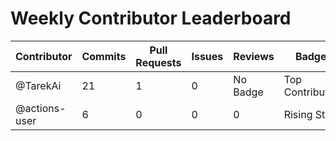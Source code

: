 # Weekly Contributor Leaderboard

| Contributor | Commits | Pull Requests | Issues | Reviews | Badge |
|-------------|---------|----------------|--------|---------|-------|
| @TarekAi | 21 | 1 | 0 | No Badge | Top Contributor |
| @actions-user | 6 | 0 | 0 | 0 | Rising Star |
